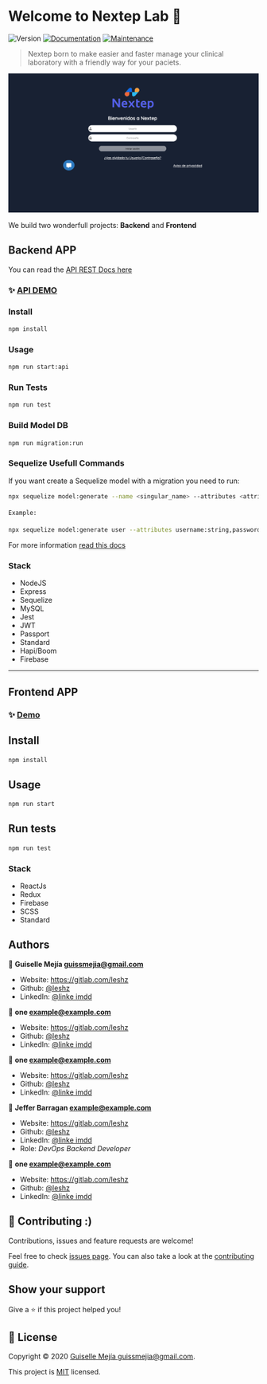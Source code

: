 # Welcome to Nextep Lab 👋

![Version](https://img.shields.io/badge/version-1.0.0-blue.svg?cacheSeconds=2592000)
[![Documentation](https://img.shields.io/badge/documentation-yes-brightgreen.svg)](https://github.com/leshz/megaCat#readme)
[![Maintenance](https://img.shields.io/badge/Maintained%3F-yes-green.svg)](https://github.com/leshz/megaCat/graphs/commit-activity)

> Nextep born to make easier and faster manage your clinical laboratory with a friendly way for your paciets.

![Version](Documentos/images/login.png)

We build two wonderfull projects: **Backend** and **Frontend**

## **Backend APP**

You can read the [API REST Docs here](https://documenter.getpostman.com/view/1023966/Szt8c97m?version=latest)

### ✨ [API DEMO](https://megacat-backend.herokuapp.com)

### Install

```sh
npm install
```

### Usage

```sh
npm run start:api
```

### Run Tests

```sh
npm run test
```

### Build Model DB

```sh
npm run migration:run
```

### Sequelize Usefull Commands

If you want create a Sequelize model with a migration you need to run:

```sh
npx sequelize model:generate --name <singular_name> --attributes <attributeName>:<type>,<otherAttributeName>:<type>

Example:

npx sequelize model:generate user --attributes username:string,password:string
```

For more information [read this docs](https://sequelize.org/master/manual/migrations.html)

### Stack

- NodeJS
- Express
- Sequelize
- MySQL
- Jest
- JWT
- Passport
- Standard
- Hapi/Boom
- Firebase

---

## Frontend APP

### ✨ [Demo](https://nextep-lab.herokuapp.com)

## Install

```sh
npm install
```

## Usage

```sh
npm run start
```

## Run tests

```sh
npm run test
```

### Stack

- ReactJs
- Redux
- Firebase
- SCSS
- Standard

## Authors

👤 **Guiselle Mejía <guissmejia@gmail.com>**

- Website: https://gitlab.com/leshz
- Github: [@leshz]()
- LinkedIn: [@linke imdd]()

👤 **one <example@example.com>**

- Website: https://gitlab.com/leshz
- Github: [@leshz]()
- LinkedIn: [@linke imdd]()

👤 **one <example@example.com>**

- Website: https://gitlab.com/leshz
- Github: [@leshz]()
- LinkedIn: [@linke imdd]()

👤 **Jeffer Barragan <example@example.com>**

- Website: https://gitlab.com/leshz
- Github: [@leshz](https://gitlab.com/leshz)
- LinkedIn: [@linke imdd](https://www.linkedin.com/in/jeffbarragan/)
- Role: _DevOps Backend Developer_

👤 **one <example@example.com>**

- Website: https://gitlab.com/leshz
- Github: [@leshz]()
- LinkedIn: [@linke imdd]()

## 🤝 Contributing :)

Contributions, issues and feature requests are welcome!

Feel free to check [issues page](https://github.com/leshz/megaCat/issues). You can also take a look at the [contributing guide](https://github.com/leshz/megaCat/blob/master/CONTRIBUTING.md).

## Show your support

Give a ⭐️ if this project helped you!

## 📝 License

Copyright © 2020 [Guiselle Mejía <guissmejia@gmail.com>](https://github.com/leshz).

This project is [MIT](https://github.com/leshz/megaCat/blob/master/LICENSE) licensed.
